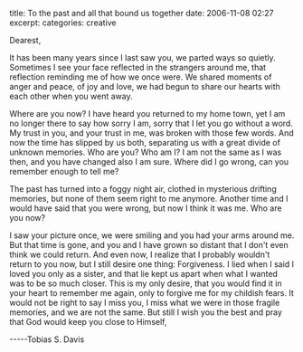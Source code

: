 title: To the past and all that bound us together
date: 2006-11-08 02:27
excerpt: 
categories: creative

Dearest,

It has been many years since I last saw you, we parted ways so quietly. Sometimes I see your face reflected in the strangers around me, that reflection reminding me of how we once were. We shared moments of anger and peace, of joy and love,  we had begun to share our hearts with each other when you went away.

Where are you now? I have heard you returned to my home town, yet I am no longer there to say how sorry I am, sorry that I let you go without a word. My trust in you, and your trust in me, was broken with those few words. And now the time has slipped by us both, separating us with a great divide of unknown memories. Who are you? Who am I? I am not the same as I was then, and you have changed also I am sure. Where did I go wrong, can you remember enough to tell me?

The past has turned into a foggy night air, clothed in mysterious drifting memories, but none of them seem right to me anymore. Another time and I would have said that you were wrong, but now I think it was me. Who are you now?

I saw your picture once, we were smiling and you had your arms around me. But that time is gone, and you and I have grown so distant that I don't even think we could return. And even now, I realize that I probably wouldn't return to you now, but I still desire one thing: Forgiveness. I lied when I said I loved you only as a sister, and that lie kept us apart when what I wanted was to be so much closer. This is my only desire, that you would find it in your heart to remember me again, only to forgive me for my childish fears. It would not be right to say I miss you, I miss what we were in those fragile memories, and we are not the same. But still I wish you the best and pray that God would keep you close to Himself,

-----Tobias S. Davis